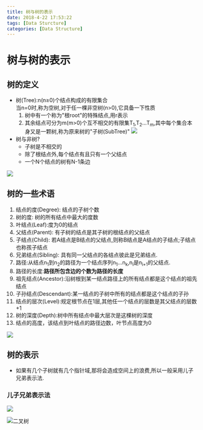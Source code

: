 ```yaml
---
title: 树与树的表示
date: 2018-4-22 17:53:22
tags: [Data Sturcture]  
categories: [Data Structure]  
---
```

# 树与树的表示
## 树的定义
-  树(Tree):n(n≥0)个结点构成的有限集合  
   当n=0时,称为空树,对于任一棵非空树(n>0),它具备一下性质
   1. 树中有一个称为"根root"的特殊结点,用r表示
   2. 其余结点可分为m(m>0)个互不相交的有限集T<sub>1</sub>,T<sub>2</sub>...T<sub>m</sub>,其中每个集合本身又是一颗树,称为原来树的"子树(SubTree)"
![](http://oz2u8kxpt.bkt.clouddn.com/18-4-22/59584869.jpg)
- 树与非树?
    - 子树是不相交的
    - 除了根结点外,每个结点有且只有一个父结点
    - 一个N个结点的树有N-1条边

![](http://oz2u8kxpt.bkt.clouddn.com/18-4-22/20710492.jpg)

## 树的一些术语
1. 结点的度(Degree): 结点的子树个数
2. 树的度: 树的所有结点中最大的度数
3. 叶结点(Leaf):度为0的结点
4. 父结点(Parent): 有子树的结点是其子树的根结点的父结点
5. 子结点(Child): 若A结点是B结点的父结点,则称B结点是A结点的子结点;子结点也称孩子结点
6. 兄弟结点(Sibling): 具有同一父结点的各结点彼此是兄弟结点.
7. 路径:从结点n<sub>1</sub>到n<sub>2</sub>的路径为一个结点序列n<sub>1</sub>...n<sub>k</sub>,n<sub>i</sub>是n<sub>i+1</sub>的父结点.
8. 路径的长度:**路径所包含边的个数为路径的长度**
9. 祖先结点(Ancestor):沿树根到某一结点路径上的所有结点都是这个结点的祖先结点
10. 子孙结点(Descendant):某一结点的子树中所有的结点都是这个结点的子孙
11. 结点的层次(Level):规定根节点在1层,其他任一个结点的层数是其父结点的层数+1
12. 树的深度(Depth):树中所有结点中最大层次是这棵树的深度 
13. 结点的高度，该结点到叶结点的路径边数，叶节点高度为0

![](http://oz2u8kxpt.bkt.clouddn.com/18-4-22/12992814.jpg)


## 树的表示
- 如果有几个子树就有几个指针域,那将会造成空间上的浪费,所以一般采用儿子兄弟表示法.
### 儿子兄弟表示法

![](http://oz2u8kxpt.bkt.clouddn.com/18-4-22/44255342.jpg)

![二叉树](http://oz2u8kxpt.bkt.clouddn.com/18-4-22/16456126.jpg)